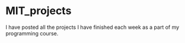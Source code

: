 # MIT_projects
I have posted all the projects I have finished each week as a part of my programming course.
